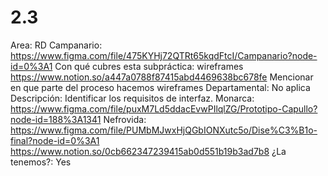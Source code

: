 # 2.3

Area: RD
Campanario: https://www.figma.com/file/475KYHj72QTRt65kqdFtcI/Campanario?node-id=0%3A1
Con qué cubres esta subpráctica: wireframes
https://www.notion.so/a447a0788f87415abd4469638bc678fe 
Mencionar en que parte del proceso hacemos wireframes
Departamental: No aplica
Descripción: Identificar los requisitos de interfaz.
Monarca: https://www.figma.com/file/puxM7Ld5ddacEvwPIlqlZG/Prototipo-Capullo?node-id=188%3A1341
Nefrovida: https://www.figma.com/file/PUMbMJwxHjQGbIONXutc5o/Dise%C3%B1o-final?node-id=0%3A1
https://www.notion.so/0cb662347239415ab0d551b19b3ad7b8 
¿La tenemos?: Yes